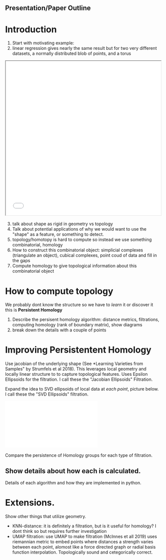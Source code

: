 Presentation/Paper Outline
----

# Introduction
1. Start with motivating example:
2. linear regression gives nearly the same result but for two very different datasets, a normally distributed blob of points, and a torus



<iframe src="two_samples.html"
  style="width:100%; height:500px;"
></iframe>



3. talk about shape as rigid in geometry vs topology
4. Talk about potential applications of why we would want to use the "shape" as a feature, or something to detect.
5. topology/homotopy is hard to compute so instead we use something combinatorial, homology
6. How to construct this combinatorial object: simplicial complexes (triangulate an object), cubical complexes, point coud of data and fill in the gaps
7. Compute homology to give topological information about this combinatorial object


# How to compute topology

We probably dont know the structure so we have to *learn* it or discover it this is **Persistent Homology**

1. Describe the persisent homology algorithm: distance metrics, filtrations, computing homology (rank of boundary matrix), show diagrams
2. break down the details with a couple of points

# Improving Persistentent Homology

Use jacobian of the underlying shape (See *Learning Varieties from Samples" by Strumfels et al 2018). This leverages local geometry and locally linear structure to  to capture topological features. Uses Epsilon Ellipsoids for the filtration. I call these the "Jacobian Ellipsoids" Filtration.

Expand the idea to SVD ellipsoids of local data at *each point*, picture below. I call these the "SVD Ellipsoids" filtration.


![Filtration Examples](figures_01-12.pdf)


Compare the persistence of Homology groups for each type of filtration.

## Show details about how each is calculated.


Details of each algorithm and how they are implemented in python.




# Extensions.

Show other things that utilize geometry.

* KNN-distance: it is definitely a filtration, but is it useful for homology? I dont think so but requires further investigation
* UMAP filtration: use UMAP to make filtration (McInnes et all 2019) uses riemannian metric to embed points where distances a strength varies between each point, alomost like a force directed graph or radial basis function interpolation. Topologically sound and cetegorically  correct.